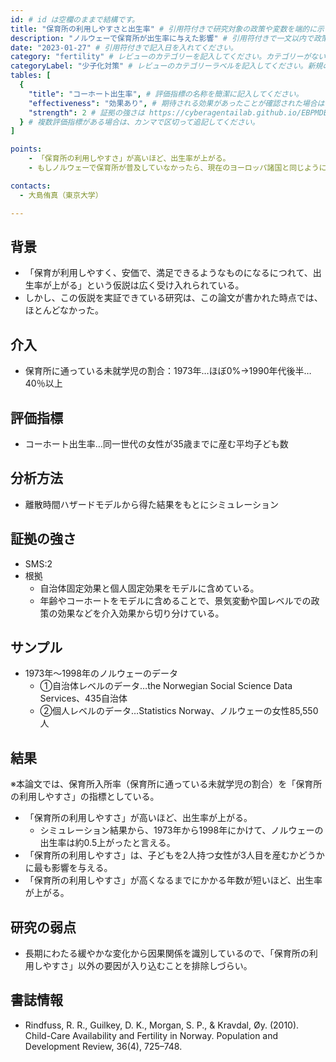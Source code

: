 ```yaml
---
id: # id は空欄のままで結構です。
title: "保育所の利用しやすさと出生率" # 引用符付きで研究対象の政策や変数を端的に示す名称を記入してください。
description: "ノルウェーで保育所が出生率に与えた影響" # 引用符付きで一文以内で政策の簡単な概要を記入してください。
date: "2023-01-27" # 引用符付きで記入日を入れてください。
category: "fertility" # レビューのカテゴリーを記入してください。カテゴリーがない場合は新規で作成してください。その際、カテゴリを端的に示す英単語を選んでください。
categoryLabel: "少子化対策" # レビューのカテゴリーラベルを記入してください。新規の場合はカテゴリを端的に示す名称を選んでください。
tables: [
  {
    "title": "コーホート出生率", # 評価指標の名称を簡潔に記入してください。
    "effectiveness": "効果あり", # 期待される効果があったことが確認された場合は"効果あり"、期待される効果がなかったり、逆効果だったことが確認された場合は"効果なし"、状況によって効果があったりなかったりする場合は"ミックス"、検出力不足や研究の不備によって結論が出せない場合は"不明" としてください。
    "strength": 2 # 証拠の強さは https://cyberagentailab.github.io/EBPMDB/sms を参照してください。
  } # 複数評価指標がある場合は、カンマで区切って追記してください。
]

points:
    - 「保育所の利用しやすさ」が高いほど、出生率が上がる。
    - もしノルウェーで保育所が普及していなかったら、現在のヨーロッパ諸国と同じように低出生率を経験することになっていた。

contacts:
  - 大島侑真（東京大学）

---
```


## 背景 
- 「保育が利用しやすく、安価で、満足できるようなものになるにつれて、出生率が上がる」という仮説は広く受け入れられている。
- しかし、この仮説を実証できている研究は、この論文が書かれた時点では、ほとんどなかった。

## 介入
- 保育所に通っている未就学児の割合：1973年…ほぼ0%→1990年代後半…40％以上

## 評価指標
- コーホート出生率…同一世代の女性が35歳までに産む平均子ども数

## 分析方法
- 離散時間ハザードモデルから得た結果をもとにシミュレーション

## 証拠の強さ
- SMS:2
- 根拠 
    - 自治体固定効果と個人固定効果をモデルに含めている。
    - 年齢やコーホートをモデルに含めることで、景気変動や国レベルでの政策の効果などを介入効果から切り分けている。

## サンプル
- 1973年～1998年のノルウェーのデータ
    - ①自治体レベルのデータ…the Norwegian Social Science Data Services、435自治体
    - ②個人レベルのデータ…Statistics Norway、ノルウェーの女性85,550人

## 結果
※本論文では、保育所入所率（保育所に通っている未就学児の割合）を「保育所の利用しやすさ」の指標としている。
- 「保育所の利用しやすさ」が高いほど、出生率が上がる。
    - シミュレーション結果から、1973年から1998年にかけて、ノルウェーの出生率は約0.5上がったと言える。   
- 「保育所の利用しやすさ」は、子どもを2人持つ女性が3人目を産むかどうかに最も影響を与える。
- 「保育所の利用しやすさ」が高くなるまでにかかる年数が短いほど、出生率が上がる。

## 研究の弱点
- 長期にわたる緩やかな変化から因果関係を識別しているので、「保育所の利用しやすさ」以外の要因が入り込むことを排除しづらい。

## 書誌情報
- Rindfuss, R. R., Guilkey, D. K., Morgan, S. P., & Kravdal, Øy. (2010). Child-Care Availability and Fertility in Norway. Population and Development Review, 36(4), 725–748. 
